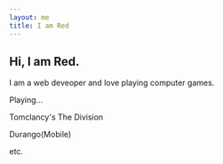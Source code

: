 ```yaml
---
layout: me
title: I am Red
---
```


## Hi, I am Red.

I am a web deveoper and love playing computer games.

Playing...

Tomclancy's The Division

Durango(Mobile)

etc.